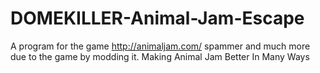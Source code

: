 # DOMEKILLER-Animal-Jam-Escape
A program for the game http://animaljam.com/ spammer and much more due to the game by modding it. Making Animal Jam Better In Many Ways



